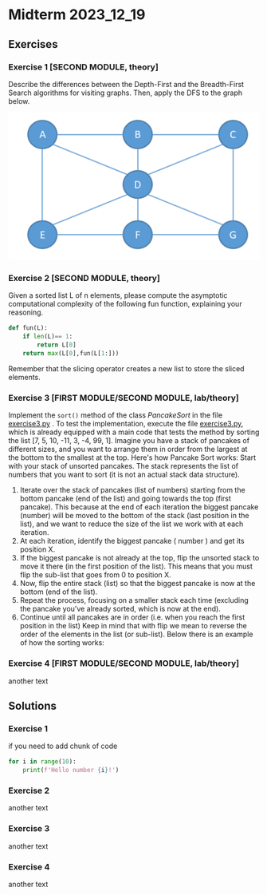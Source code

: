 # Midterm 2023_12_19

## Exercises

### Exercise 1 [SECOND MODULE, theory]

Describe the differences between the Depth-First and the Breadth-First Search algorithms for visiting graphs. Then, apply the DFS to the graph below.

![](https://github.com/rflocfloc/sciprogexams/blob/main/exams/2023_12_19/qcb/ex1.png)

### Exercise 2 [SECOND MODULE, theory]

Given a sorted list L of n elements, please compute the asymptotic computational
complexity of the following fun function, explaining your reasoning.

```python
def fun(L):
	if len(L)== 1:
		return L[0]
	return max(L[0],fun(L[1:]))
```
Remember that the slicing operator creates a new list to store the sliced elements.

### Exercise 3 [FIRST MODULE/SECOND MODULE, lab/theory]

Implement the ```sort()``` method of the class *PancakeSort* in the file [exercise3.py](/exams/2023_12_19/qcb/exercise3.py) . To test the
implementation, execute the file [exercise3.py](/exams/2023_12_19/qcb/exercise3.py), which is already equipped with a main
code that tests the method by sorting the list [7, 5, 10, -11, 3, -4, 99, 1].
Imagine you have a stack of pancakes of different sizes, and you want to arrange them in
order from the largest at the bottom to the smallest at the top. Here's how Pancake Sort
works:
Start with your stack of unsorted pancakes. The stack represents the list of numbers that
you want to sort (it is not an actual stack data structure).
	
1. Iterate over the stack of pancakes (list of numbers) starting from the bottom
pancake (end of the list) and going towards the top (first pancake). This because
at the end of each iteration the biggest pancake (number) will be moved to the
bottom of the stack (last position in the list), and we want to reduce the size of the list we work with at each iteration.
2. At each iteration, identify the biggest pancake ( number ) and get its position X.
3. If the biggest pancake is not already at the top, flip the unsorted stack to move it
there (in the first position of the list). This means that you must flip the sub-list that
goes from 0 to position X.
4. Now, flip the entire stack (list) so that the biggest pancake is now at the bottom
(end of the list).
5. Repeat the process, focusing on a smaller stack each time (excluding the pancake
you've already sorted, which is now at the end).
6. Continue until all pancakes are in order (i.e. when you reach the first position in the
list)
Keep in mind that with flip we mean to reverse the order of the elements in the list (or
sub-list). Below there is an example of how the sorting works:

### Exercise 4 [FIRST MODULE/SECOND MODULE, lab/theory]
another text



## Solutions

### Exercise 1

if you need to add chunk of code

```python
for i in range(10):
	print(f'Hello number {i}!')

```

### Exercise 2

another text

### Exercise 3

another text

### Exercise 4
another text
